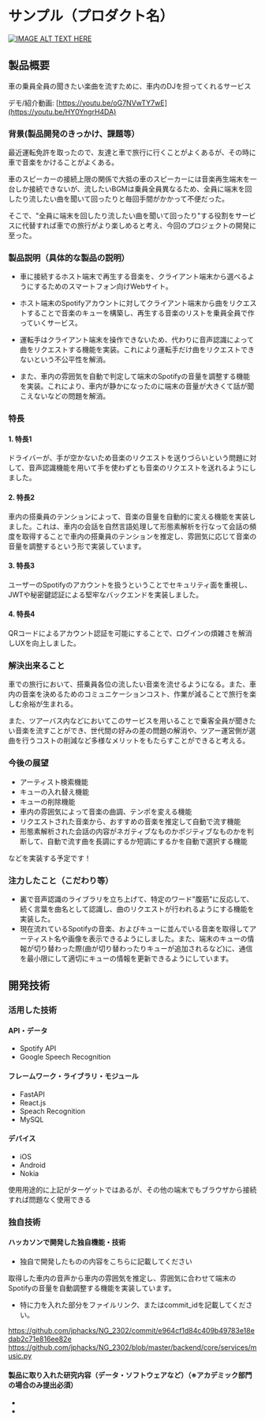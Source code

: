 # サンプル（プロダクト名）

[![IMAGE ALT TEXT HERE](https://jphacks.com/wp-content/uploads/2023/07/JPHACKS2023_ogp.png)](https://www.youtube.com/watch?v=yYRQEdfGjEg)

## 製品概要

車の乗員全員の聞きたい楽曲を流すために、車内のDJを担ってくれるサービス

デモ/紹介動画: [https://youtu.be/oG7NVwTY7wE](https://youtu.be/HY0YngrH4DA)

### 背景(製品開発のきっかけ、課題等）

最近運転免許を取ったので、友達と車で旅行に行くことがよくあるが、その時に車で音楽をかけることがよくある。

車のスピーカーの接続上限の関係で大抵の車のスピーカーには音楽再生端末を一台しか接続できないが、流したいBGMは乗員全員異なるため、全員に端末を回したり流したい曲を聞いて回ったりと毎回手間がかかって不便だった。

そこで、"全員に端末を回したり流したい曲を聞いて回ったり"する役割をサービスに代替すれば車での旅行がより楽しめると考え、今回のプロジェクトの開発に至った。

### 製品説明（具体的な製品の説明）

* 車に接続するホスト端末で再生する音楽を、クライアント端末から選べるようにするためのスマートフォン向けWebサイト。

* ホスト端末のSpotifyアカウントに対してクライアント端末から曲をリクエストすることで音楽のキューを構築し、再生する音楽のリストを乗員全員で作っていくサービス。

* 運転手はクライアント端末を操作できないため、代わりに音声認識によって曲をリクエストする機能を実装。これにより運転手だけ曲をリクエストできないという不公平性を解消。

* また、車内の雰囲気を自動で判定して端末のSpotifyの音量を調整する機能を実装。これにより、車内が静かになったのに端末の音量が大きくて話が聞こえないなどの問題を解消。

### 特長
#### 1. 特長1

ドライバーが、手が空かないため音楽のリクエストを送りづらいという問題に対して、音声認識機能を用いて手を使わずとも音楽のリクエストを送れるようにしました。

#### 2. 特長2

車内の搭乗員のテンションによって、音楽の音量を自動的に変える機能を実装しました。これは、車内の会話を自然言語処理して形態素解析を行なって会話の頻度を取得することで車内の搭乗員のテンションを推定し、雰囲気に応じて音楽の音量を調整するという形で実装しています。

#### 3. 特長3

ユーザーのSpotifyのアカウントを扱うということでセキュリティ面を重視し、JWTや秘密鍵認証による堅牢なバックエンドを実装しました。

#### 4. 特長4

QRコードによるアカウント認証を可能にすることで、ログインの煩雑さを解消しUXを向上しました。

### 解決出来ること

車での旅行において、搭乗員各位の流したい音楽を流せるようになる。また、車内の音楽を決めるためのコミュニケーションコスト、作業が減ることで旅行を楽しむ余裕が生まれる。

また、ツアーバス内などにおいてこのサービスを用いることで乗客全員が聞きたい音楽を流すことができ、世代間の好みの差の問題の解消や、ツアー運営側が選曲を行うコストの削減など多様なメリットをもたらすことができると考える。

### 今後の展望

* アーティスト検索機能
* キューの入れ替え機能
* キューの削除機能
* 車内の雰囲気によって音楽の曲調、テンポを変える機能
* リクエストされた音楽から、おすすめの音楽を推定して自動で流す機能
* 形態素解析された会話の内容がネガティブなものかポジティブなものかを判断して、自動で流す曲を長調にするか短調にするかを自動で選択する機能

などを実装する予定です！

### 注力したこと（こだわり等）

* 裏で音声認識のライブラリを立ち上げて、特定のワード"腹筋"に反応して、続く言葉を曲名として認識し、曲のリクエストが行われるようにする機能を実装した。
* 現在流れているSpotifyの音楽、およびキューに並んでいる音楽を取得してアーティスト名や画像を表示できるようにしました。また、端末のキューの情報が切り替わった際(曲が切り替わったりキューが追加されるなど)に、通信を最小限にして適切にキューの情報を更新できるようにしています。

## 開発技術
### 活用した技術
#### API・データ

* Spotify API
* Google Speech Recognition

#### フレームワーク・ライブラリ・モジュール

* FastAPI
* React.js
* Speach Recognition
* MySQL

#### デバイス

* iOS
* Android
* Nokia

使用用途的に上記がターゲットではあるが、その他の端末でもブラウザから接続すれば問題なく使用できる

### 独自技術
#### ハッカソンで開発した独自機能・技術

* 独自で開発したものの内容をこちらに記載してください

取得した車内の音声から車内の雰囲気を推定し、雰囲気に合わせて端末のSpotifyの音量を自動調整する機能を実装しています。

* 特に力を入れた部分をファイルリンク、またはcommit_idを記載してください。

https://github.com/jphacks/NG_2302/commit/e964cf1d84c409b49783e18edab2c71e816ee82e
https://github.com/jphacks/NG_2302/blob/master/backend/core/services/music.py

#### 製品に取り入れた研究内容（データ・ソフトウェアなど）（※アカデミック部門の場合のみ提出必須）
* 
* 
